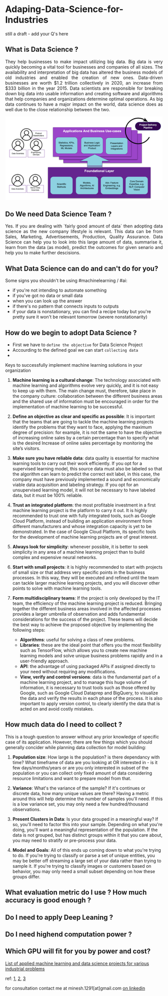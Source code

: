 # Adaping-Data-Science-for-Industries
still a draft - add your Q's here

What is Data Science ?
- 
<p align="justify"> They help businesses to make impact utilizing big data. Big data is very quickly becoming a vital tool for businesses and companies of all sizes. The availability and interpretation of big data has altered the business models of old industries and enabled the creation of new ones. Data-driven businesses are worth $1.2 trillion collectively in 2020, an increase from $333 billion in the year 2015. Data scientists are responsible for breaking down big data into usable information and creating software and algorithms that help companies and organizations determine optimal operations. As big data continues to have a major impact on the world, data science does as well due to the close relationship between the two.

![Role of Data Science](https://github.com/minesh1291/Adaping-Data-Science-for-Industries/raw/master/images/0_H200UYCchrlMPB67.png)

Do We need Data Science Team ?
-
<p align="justify"> Yes. If you are dealing with `fairly good amount of data` then adopting data science as the new company lifestyle is relevant. This data can be from Sales, Marketing, Advertisements, Production, Quality Assurance. Data Science can help you to look into this large amount of data, summarise it, learn from the data (as model), predict the outcomes for given senario and help you to make further descisions.

What Data Science can do and can't do for you?
-

Some signs you shouldn't be using #machinelearning / #ai:

*  if you're not intending to automate something
*  if you've got no data or small data
*  when you can look up the answer
*  if there's no pattern that connects inputs to outputs
*  if your data is nonstationary, you can find a recipe today but you're pretty sure it won't be relevant tomorrow (severe nonstationarity)

How do we begin to adopt Data Science ?
- 
- First we have to `define the objective` for Data Science Project
- Accourding to the defined goal we can start `collecting data`
-  

Keys to successfully implement machine learning solutions in your organization

  1. **Machine learning is a cultural change**: The technology associated with machine learning and algorithms evolve very quickly, and it is not easy to keep up with them. The main change must, therefore, take place in the company culture: collaboration between the different business areas and the shared use of information must be encouraged in order for the implementation of machine learning to be successful.

  2. **Define an objective as clear and specific as possible**: It is important that the teams that are going to tackle the machine learning projects identify the problems that they want to face, applying the maximum degree of precision: for example, it is not the same to have the objective of increasing online sales by a certain percentage than to specify what is the desired Increase of online sales percentage by monitoring the site’s visitors.

  3. **Make sure you have reliable data**: data quality is essential for machine learning tools to carry out their work efficiently. If you opt for a supervised learning model, this source data must also be labeled so that the algorithm can learn to predict the correct exit label, in this case, the company must have previously implemented a sound and economically viable data acquisition and labeling strategy. If you opt for an unsupervised learning model, it will not be necessary to have labeled data, but it must be 100% reliable.

  4. **Trust an integrated platform**: the most profitable investment in a first machine learning project is the platform to carry it out. It is highly recommended to trust one with fully integrated tools, such as Google Cloud Platform, instead of building an application environment from different manufacturers and whose integration capacity is yet to be demonstrated. In the case of Google Cloud Platform, its specific tools for the development of machine learning projects are of great interest.

  5. **Always look for simplicity**: whenever possible, it is better to seek simplicity in any area of ​​a machine learning project than to build complex and expensive neural networks.

  6. **Start with small projects**: it is highly recommended to start with projects of small size or that address very specific points in the business processes. In this way, they will be executed and refined until the team can tackle larger machine learning projects, and you will discover other points to solve with machine learning tools.

  7. **Form multidisciplinary teams**: If the project is only developed by the IT team, the efficiency of the machine learning project is reduced. Bringing together the different business areas involved in the affected processes provides a larger umbrella of observation and adds fundamental considerations for the success of the project. These teams will decide the best way to achieve the proposed objective by implementing the following steps:
      -  **Algorithms**: useful for solving a class of new problems.
      -  **Libraries**: these are the ideal point that offers you the most flexibility such as TensorFlow, which allows you to create new machine learning models and solve unique business problems rapidly and in a user-friendly approach.
      -  **API**: the advantage of using packaged APIs if assigned directly to your need without requiring any modifications.
      -  **View, verify and control versions**: data is the fundamental part of a machine learning project, and to manage this huge volume of information, it is necessary to trust tools such as those offered by Google, such as Google Cloud Dataprep and BigQuery, to visualize the data and verify the results in each phase of the process. It is also important to apply version control, to clearly identify the data that is acted on and avoid costly mistakes.

How much data do I need to collect ?
-
This is a tough question to answer without any prior knowledge of specific case of its application. 
However, there are few things which you should generally concider while planning data collection for model building:

  1. **Population size**:
  How large is the population? is there dependancy with time? What timeframe of data are you looking at OR interested in - is it few days/months/years or are you only interested in subset of the population or you can collect only fixed amount of data considering resource limitations and want to prepare model from that.

  2. **Variance**:
  What's the variance of the sample? If it's continues or discrete data, how many unique values are there? Having a metric around this will help determine the number of samples you'll need. If this is a low variance set, you may only need a few hundred/thousand observations.

  3. **Present Clusters in Data**:
  Is your data grouped in a meaningful way? If so, you'll need to factor this into your sample. Depending on what you're doing, you'll want a meaningful representation of the population. If the data is not grouped, but has distinct groups within it that you care about, you may need to stratify or pre-process your data.

  4. **Model and Goals**:
  All of this ends up coming down to what you're trying to do. If you're trying to classify or parse a set of unique entities, you may be better off streaming a large set of your data rather than trying to sample it. If you're trying to classify images or customers based on behavior, you may only need a small subset depending on how these groups differ.

What evaluation metric do I use ? How much accuracy is good enough ?
-

Do I need to apply Deep Leaning ?
-

Do I need highend computation power ?
-

Which GPU will fit for you by power and cost?
-

[List of applied machine learning and data science projects for various industrial problems](https://github.com/minesh1291/Adaping-Data-Science-for-Industries/blob/master/relevant-tools-to-your-domain/readme.md)

ref: 
[1](https://www.linkedin.com/in/cassie-kozyrkov-9531919/), [2](https://analyticsindiamag.com/), [3](https://datascience.stackexchange.com/)

for consultation contact me at minesh.1291[at]gmail.com [on linkedin](https://www.linkedin.com/in/mineshjethva/)
